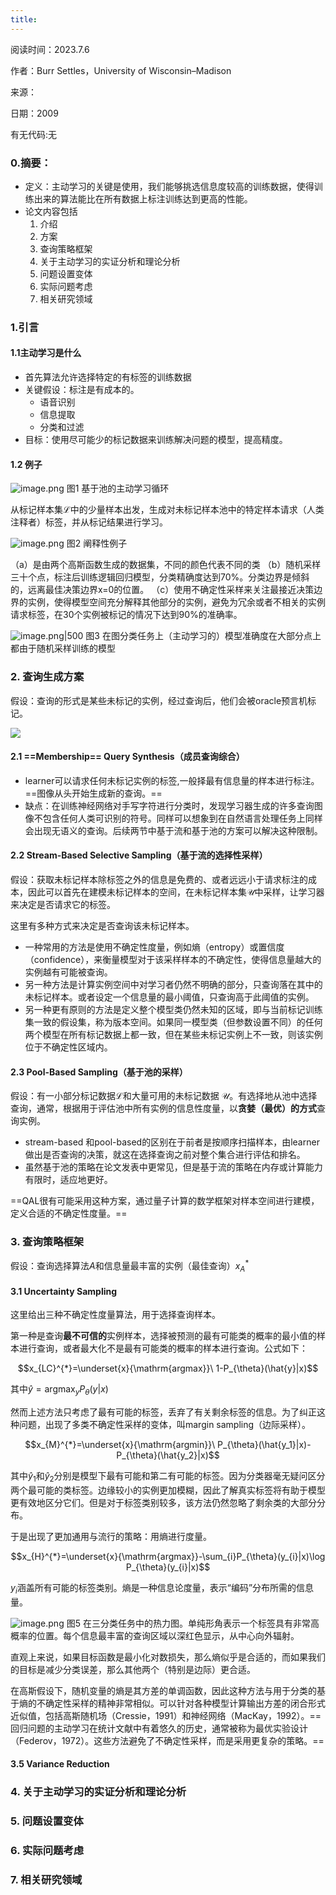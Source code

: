 ```yaml
---
title:
---
```

阅读时间：2023.7.6

作者：Burr Settles，University of Wisconsin–Madison

来源：

日期：2009

有无代码:无

### 0.摘要：
+ 定义：主动学习的关键是使用，我们能够挑选信息度较高的训练数据，使得训练出来的算法能比在所有数据上标注训练达到更高的性能。
+ 论文内容包括
	1. 介绍
	2. 方案
	3. 查询策略框架
	4. 关于主动学习的实证分析和理论分析
	5. 问题设置变体
	6. 实际问题考虑
	7. 相关研究领域
### 1.引言
#### 1.1主动学习是什么
+ 首先算法允许选择特定的有标签的训练数据
+ 关键假设：标注是有成本的。
	+ 语音识别
	+ 信息提取
	+ 分类和过滤
+ 目标：使用尽可能少的标记数据来训练解决问题的模型，提高精度。
#### 1.2 例子

![image.png](https://cdn.jsdelivr.net/gh/Thomas333333/MyPostImage/Images/20230706142251.png)
图1 基于池的主动学习循环

从标记样本集$\mathcal{L}$中的少量样本出发，生成对未标记样本池中的特定样本请求（人类注释者）标签，并从标记结果进行学习。

![image.png](https://cdn.jsdelivr.net/gh/Thomas333333/MyPostImage/Images/20230706143747.png)
图2 阐释性例子

（a）是由两个高斯函数生成的数据集，不同的颜色代表不同的类
（b）随机采样三十个点，标注后训练逻辑回归模型，分类精确度达到70%。分类边界是倾斜的，远离最佳决策边界x=0的位置。
（c）使用不确定性采样来关注最接近决策边界的实例，使得模型空间充分解释其他部分的实例，避免为冗余或者不相关的实例请求标签，在30个实例被标记的情况下达到90%的准确率。

![image.png|500](https://cdn.jsdelivr.net/gh/Thomas333333/MyPostImage/Images/20230706144939.png)
图3 在图分类任务上（主动学习的）模型准确度在大部分点上都由于随机采样训练的模型

### 2. 查询生成方案
假设：查询的形式是某些未标记的实例，经过查询后，他们会被oracle预言机标记。

![](https://cdn.jsdelivr.net/gh/Thomas333333/MyPostImage/Images/20230706145652.png)

#### 2.1 ==Membership== Query Synthesis（成员查询综合）
+ learner可以请求任何未标记实例的标签,一般择最有信息量的样本进行标注。==图像从头开始生成新的查询。==
+ 缺点：在训练神经网络对手写字符进行分类时，发现学习器生成的许多查询图像不包含任何人类可识别的符号。同样可以想象到在自然语言处理任务上同样会出现无语义的查询。后续两节中基于流和基于池的方案可以解决这种限制。


#### 2.2 Stream-Based **Selective Sampling**（基于流的选择性采样）
假设：获取未标记样本除标签之外的信息是免费的、或者远远小于请求标注的成本，因此可以首先在建模未标记样本的空间，在未标记样本集$\mathcal{U}$中采样，让学习器来决定是否请求它的标签。

这里有多种方式来决定是否查询该未标记样本。
+ 一种常用的方法是使用不确定性度量，例如熵（entropy）或置信度（confidence），来衡量模型对于该采样样本的不确定性，使得信息量越大的实例越有可能被查询。
+ 另一种方法是计算实例空间中对学习者仍然不明确的部分，只查询落在其中的未标记样本。或者设定一个信息量的最小阈值，只查询高于此阈值的实例。
+ 另一种更有原则的方法是定义整个模型类仍然未知的区域，即与当前标记训练集一致的假设集，称为版本空间。如果同一模型类（但参数设置不同）的任何两个模型在所有标记数据上都一致，但在某些未标记实例上不一致，则该实例位于不确定性区域内。

#### 2.3 Pool-Based Sampling（基于池的采样）
假设：有一小部分标记数据$\mathcal{L}$和大量可用的未标记数据 $\mathcal{U}$。有选择地从池中选择查询，通常，根据用于评估池中所有实例的信息性度量，以**贪婪（最优）的方式**查询实例。
+ stream-based 和pool-based的区别在于前者是按顺序扫描样本，由learner做出是否查询的决策，就这在选择查询之前对整个集合进行评估和排名。
+ 虽然基于池的策略在论文发表中更常见，但是基于流的策略在内存或计算能力有限时，适应地更好。


==QAL很有可能采用这种方案，通过量子计算的数学框架对样本空间进行建模，定义合适的不确定性度量。==
### 3. 查询策略框架
假设：查询选择算法$A$和信息量最丰富的实例（最佳查询）$x_{A}^{*}$

#### 3.1 Uncertainty Sampling
这里给出三种不确定性度量算法，用于选择查询样本。

第一种是查询**最不可信的**实例样本，选择被预测的最有可能类的概率的最小值的样本进行查询，或者最大化不是最有可能类的概率的样本进行查询。公式如下：

$$x_{LC}^{*}=\underset{x}{\mathrm{argmax}}\ 1-P_{\theta}(\hat{y}|x)$$

其中$\hat{y}=\mathrm{argmax}_{y}P_{\theta}({y}|x)$ 

然而上述方法只考虑了最有可能的标签，丢弃了有关剩余标签的信息。为了纠正这种问题，出现了多类不确定性采样的变体，叫margin sampling（边际采样）。

$$x_{M}^{*}=\underset{x}{\mathrm{argmin}}\ P_{\theta}(\hat{y_1}|x)- P_{\theta}(\hat{y_2}|x)$$

其中$\hat{y}_1$和$\hat{y}_2$分别是模型下最有可能和第二有可能的标签。因为分类器毫无疑问区分两个最可能的类标签。边缘较小的实例更加模糊，因此了解真实标签将有助于模型更有效地区分它们。但是对于标签类别较多，该方法仍然忽略了剩余类的大部分分布。

于是出现了更加通用与流行的策略：用熵进行度量。

$$x_{H}^{*}=\underset{x}{\mathrm{argmax}}-\sum_{i}P_{\theta}(y_{i}|x)\log P_{\theta}(y_{i}|x)$$

$y_i$涵盖所有可能的标签类别。熵是一种信息论度量，表示“编码”分布所需的信息量。

![image.png](https://cdn.jsdelivr.net/gh/Thomas333333/MyPostImage/Images/20230706163830.png)
图5 在三分类任务中的热力图。单纯形角表示一个标签具有非常高概率的位置。每个信息最丰富的查询区域以深红色显示，从中心向外辐射。

直观上来说，如果目标函数是最小化对数损失，那么熵似乎是合适的，而如果我们的目标是减少分类误差，那么其他两个（特别是边际）更合适。

在高斯假设下，随机变量的熵是其方差的单调函数，因此这种方法与用于分类的基于熵的不确定性采样的精神非常相似。可以针对各种模型计算输出方差的闭合形式近似值，包括高斯随机场（Cressie，1991）和神经网络（MacKay，1992）。==回归问题的主动学习在统计文献中有着悠久的历史，通常被称为最优实验设计（Federov，1972）。这些方法避免了不确定性采样，而是采用更复杂的策略。==

#### 3.5 Variance Reduction

### 4. 关于主动学习的实证分析和理论分析
### 5. 问题设置变体
### 6. 实际问题考虑
### 7. 相关研究领域